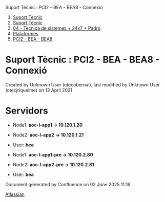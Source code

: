 Suport Tècnic : PCI2 - BEA - BEA8 - Connexió  

1.  [Suport Tècnic](index.md)
2.  [Suport Tècnic](13893782.md)
3.  [04 - Tècnica de sistemes + 24x7 + Padró](26313202.md)
4.  [Plataformes](Plataformes_41520520.md)
5.  [PCI2 - BEA - BEA8](PCI2---BEA---BEA8_41520845.md)

Suport Tècnic : PCI2 - BEA - BEA8 - Connexió
============================================

Created by Unknown User (otecobernal), last modified by Unknown User (otecjriquelme) on 13 April 2021

Servidors 
==========

*   Node1: **aoc-l-app1 → 10.120.1.20**
    
*   Node2: **aoc-l-app2** **→ 10.120.1.21**
*   User: **bea**

*   Node1: **aoc-l-app1-pre → 10.120.2.80**
    
*   Node2: **aoc-l-app2-pre → 10.120.2.81**
*   User: **bea**

Document generated by Confluence on 02 June 2025 11:16

[Atlassian](http://www.atlassian.com/)
